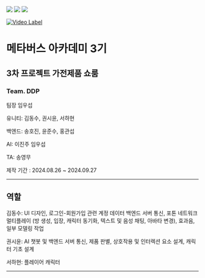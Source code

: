 <img src="https://img.shields.io/badge/unity-%23000000.svg?&style=for-the-badge&logo=unity&logoColor=white" /> <img src="https://img.shields.io/badge/blender-%23F5792A.svg?&style=for-the-badge&logo=blender&logoColor=white" /> <img src="https://img.shields.io/badge/Photon-%004480?style=for-the-badge&logo=photon&logoColor=white" />

[![Video Label](https://img.youtube.com/vi/fTxsqThQ7gU/0.jpg)](https://youtu.be/fTxsqThQ7gU)

<h1>메타버스 아카데미 3기</h1>

<h2>3차 프로젝트 가전제품 쇼룸</h2>

<h3>Team. DDP</h3>

팀장 임우섭

유니티: 김동수, 권시윤, 서하현

백엔드: 송호진, 윤준수, 홍관섭

AI: 이진주 임우섭

TA: 송영무

제작 기간 : 2024.08.26 ~ 2024.09.27

---
<h2>역할</h2>
김동수: UI 디자인, 로그인-회원가입 관련 계정 데이터 백엔드 서버 통신, 포톤 네트워크 멀티플레이 (방 생성, 입장, 캐릭터 동기화, 텍스트 및 음성 채팅, 아바타 변경), 효과음, 일부 모델링 작업

권시윤: AI 챗봇 및 백엔드 서버 통신, 제품 판별, 상호작용 및 인터렉션 요소 설계, 캐릭터 기초 설계 

서하현: 플레이어 캐릭터

---

